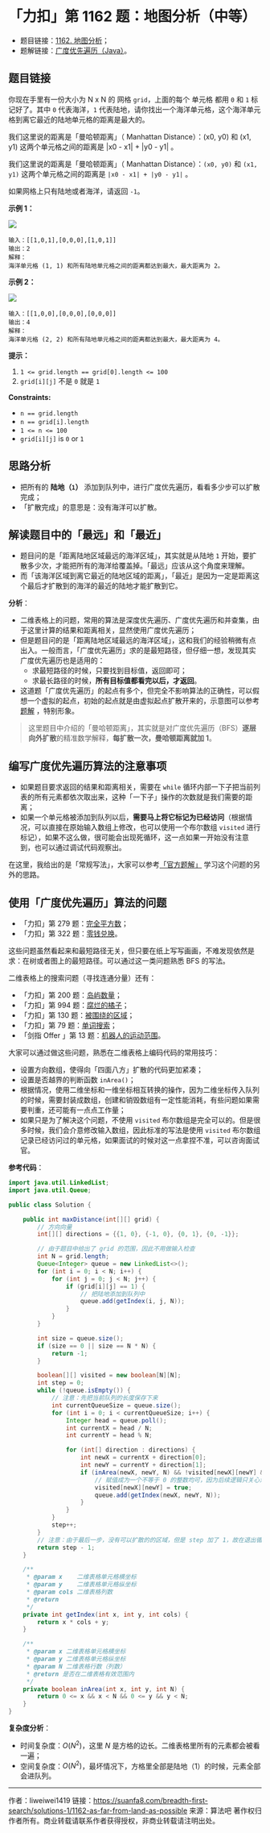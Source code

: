 # 「力扣」第 1162 题：地图分析（中等）

- 题目链接：[1162. 地图分析](https://leetcode-cn.com/problems/as-far-from-land-as-possible/)；
- 题解链接：[广度优先遍历（Java）](https://leetcode-cn.com/problems/as-far-from-land-as-possible/solution/yan-du-you-xian-bian-li-java-by-liweiwei1419/)。

## 题目链接

你现在手里有一份大小为 N x N 的 网格 `grid`，上面的每个 单元格 都用 `0` 和 `1` 标记好了。其中 `0` 代表海洋，`1` 代表陆地，请你找出一个海洋单元格，这个海洋单元格到离它最近的陆地单元格的距离是最大的。

我们这里说的距离是「曼哈顿距离」（ Manhattan Distance）：(x0, y0) 和 (x1, y1) 这两个单元格之间的距离是 |x0 - x1| + |y0 - y1| 。

我们这里说的距离是「曼哈顿距离」（ Manhattan Distance）：`(x0, y0)` 和 `(x1, y1)` 这两个单元格之间的距离是 `|x0 - x1| + |y0 - y1|` 。

如果网格上只有陆地或者海洋，请返回 `-1`。

**示例 1：**

![](https://suanfa8-1252206550.cos.ap-shanghai.myqcloud.com/suanfa8/79c881ad-5c64-4309-8e66-c7bd6790bea7.jpg)

```
输入：[[1,0,1],[0,0,0],[1,0,1]]
输出：2
解释：
海洋单元格 (1, 1) 和所有陆地单元格之间的距离都达到最大，最大距离为 2。
```

**示例 2：**

![](https://suanfa8-1252206550.cos.ap-shanghai.myqcloud.com/suanfa8/cf7dd9be-aeda-49d3-b20f-ba865bb45b64.jpg)

```
输入：[[1,0,0],[0,0,0],[0,0,0]]
输出：4
解释：
海洋单元格 (2, 2) 和所有陆地单元格之间的距离都达到最大，最大距离为 4。
```

**提示：**

1. `1 <= grid.length == grid[0].length <= 100`
2. `grid[i][j]` 不是 `0` 就是 `1`

**Constraints:**

- `n == grid.length`
- `n == grid[i].length`
- `1 <= n <= 100`
- `grid[i][j]` is `0` or `1`

## 思路分析

- 把所有的 **陆地（`1`）** 添加到队列中，进行广度优先遍历，看看多少步可以扩散完成；
- 「扩散完成」的意思是：没有海洋可以扩散。

## 解读题目中的「最远」和「最近」

- 题目问的是「距离陆地区域最远的海洋区域」，其实就是从陆地 `1` 开始，要扩散多少次，才能把所有的海洋给覆盖掉。「最远」应该从这个角度来理解。
- 而「该海洋区域到离它最近的陆地区域的距离」，「最近」是因为一定是距离这个最后才扩散到的海洋的最近的陆地才能扩散到它。

**分析**：

- 二维表格上的问题，常用的算法是深度优先遍历、广度优先遍历和并查集，由于这里计算的结果和距离相关，显然使用广度优先遍历；
- 但是题目问的是「距离陆地区域最远的海洋区域」，这和我们的经验稍微有点出入。一般而言，「广度优先遍历」求的是最短路径，但仔细一想，发现其实广度优先遍历也是适用的：
  - 求最短路径的时候，只要找到目标值，返回即可；
  - 求最长路径的时候，**所有目标值都看完以后，才返回**。
- 这道题「广度优先遍历」的起点有多个，但完全不影响算法的正确性，可以假想一个虚拟的起点，初始的起点就是由虚拟起点扩散开来的，示意图可以参考 [题解](https://leetcode-cn.com/problems/as-far-from-land-as-possible/solution/zhen-liang-yan-sou-huan-neng-duo-yuan-kan-wan-miao/) ，特别形象。

> 这里题目中介绍的「曼哈顿距离」，其实就是对广度优先遍历（BFS）**逐层向外扩散**的精准数学解释，**每扩散一次，曼哈顿距离就加 1**。

## 编写广度优先遍历算法的注意事项

- 如果题目要求返回的结果和距离相关，需要在 `while` 循环内部一下子把当前列表的所有元素都依次取出来，这种「一下子」操作的次数就是我们需要的距离；
- 如果一个单元格被添加到队列以后，**需要马上将它标记为已经访问**（根据情况，可以直接在原始输入数组上修改，也可以使用一个布尔数组 `visited` 进行标记），如果不这么做，很可能会出现死循环，这一点如果一开始没有注意到，也可以通过调试代码观察出。

在这里，我给出的是「常规写法」，大家可以参考[「官方题解」](https://leetcode-cn.com/problems/as-far-from-land-as-possible/solution/di-tu-fen-xi-by-leetcode-solution/) 学习这个问题的另外的思路。

## 使用「广度优先遍历」算法的问题

- 「力扣」第 279 题：[完全平方数](https://leetcode-cn.com/problems/perfect-squares/)；
- 「力扣」第 322 题：[零钱兑换](https://leetcode-cn.com/problems/coin-change/)。

这些问题虽然看起来和最短路径无关，但只要在纸上写写画画，不难发现依然是求：在树或者图上的最短路径。可以通过这一类问题熟悉 BFS 的写法。

二维表格上的搜索问题（寻找连通分量）还有：

- 「力扣」第 200 题：[岛屿数量](https://leetcode-cn.com/problems/number-of-islands)；
- 「力扣」第 994 题：[腐烂的橘子](https://leetcode-cn.com/problems/rotting-oranges/)；
- 「力扣」第 130 题：[被围绕的区域](https://leetcode-cn.com/problems/surrounded-regions)；
- 「力扣」第 79 题：[单词搜索](https://leetcode-cn.com/problems/word-search)；
- 「剑指 Offer 」第 13 题：[机器人的运动范围](https://leetcode-cn.com/problems/ji-qi-ren-de-yun-dong-fan-wei-lcof)。

大家可以通过做这些问题，熟悉在二维表格上编码代码的常用技巧：

- 设置方向数组，使得向「四面八方」扩散的代码更加紧凑；
- 设置是否越界的判断函数 `inArea()`；
- 根据情况，使用二维坐标和一维坐标相互转换的操作，因为二维坐标传入队列的时候，需要封装成数组，创建和销毁数组有一定性能消耗，有些问题如果需要判重，还可能有一点点工作量；
- 如果只是为了解决这个问题，不使用 `visited` 布尔数组是完全可以的。但是很多时候，我们会介意修改输入数组，因此标准的写法是使用 `visited` 布尔数组记录已经访问过的单元格，如果面试的时候对这一点拿捏不准，可以咨询面试官。

**参考代码**：

```Java []
import java.util.LinkedList;
import java.util.Queue;

public class Solution {

    public int maxDistance(int[][] grid) {
        // 方向向量
        int[][] directions = {{1, 0}, {-1, 0}, {0, 1}, {0, -1}};

        // 由于题目中给出了 grid 的范围，因此不用做输入检查
        int N = grid.length;
        Queue<Integer> queue = new LinkedList<>();
        for (int i = 0; i < N; i++) {
            for (int j = 0; j < N; j++) {
                if (grid[i][j] == 1) {
                    // 把陆地添加到队列中
                    queue.add(getIndex(i, j, N));
                }
            }
        }

        int size = queue.size();
        if (size == 0 || size == N * N) {
            return -1;
        }

        boolean[][] visited = new boolean[N][N];
        int step = 0;
        while (!queue.isEmpty()) {
            // 注意：先把当前队列的长度保存下来
            int currentQueueSize = queue.size();
            for (int i = 0; i < currentQueueSize; i++) {
                Integer head = queue.poll();
                int currentX = head / N;
                int currentY = head % N;

                for (int[] direction : directions) {
                    int newX = currentX + direction[0];
                    int newY = currentY + direction[1];
                    if (inArea(newX, newY, N) && !visited[newX][newY] && grid[newX][newY] == 0) {
                        // 赋值成为一个不等于 0 的整数均可，因为后续逻辑只关心海洋（0）
                        visited[newX][newY] = true;
                        queue.add(getIndex(newX, newY, N));
                    }
                }
            }
            step++;
        }
        // 注意：由于最后一步，没有可以扩散的的区域，但是 step 加了 1，故在退出循环的时候应该减 1
        return step - 1;
    }

    /**
     * @param x    二维表格单元格横坐标
     * @param y    二维表格单元格纵坐标
     * @param cols 二维表格列数
     * @return
     */
    private int getIndex(int x, int y, int cols) {
        return x * cols + y;
    }

    /**
     * @param x 二维表格单元格横坐标
     * @param y 二维表格单元格纵坐标
     * @param N 二维表格行数（列数）
     * @return 是否在二维表格有效范围内
     */
    private boolean inArea(int x, int y, int N) {
        return 0 <= x && x < N && 0 <= y && y < N;
    }
}
```

**复杂度分析**：

- 时间复杂度：$O(N^2)$，这里 $N$ 是方格的边长。二维表格里所有的元素都会被看一遍；
- 空间复杂度：$O(N^2)$，最坏情况下，方格里全部是陆地（1）的时候，元素全部会进队列。



---

作者：liweiwei1419
链接：https://suanfa8.com/breadth-first-search/solutions-1/1162-as-far-from-land-as-possible
来源：算法吧
著作权归作者所有。商业转载请联系作者获得授权，非商业转载请注明出处。